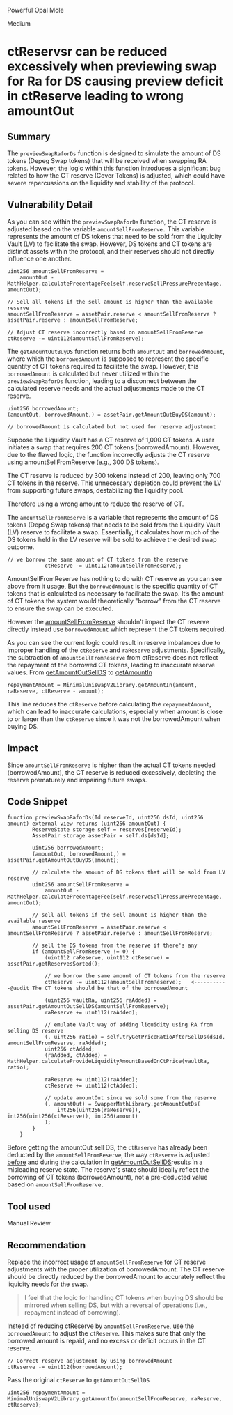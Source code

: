 Powerful Opal Mole

Medium

# ctReservsr can be reduced excessively when previewing swap for Ra for DS causing preview deficit in ctReserve leading to wrong amountOut

## Summary
The `previewSwapRaforDs` function is designed to simulate the amount of DS tokens (Depeg Swap tokens) that will be received when swapping RA tokens. However, the logic within this function introduces a significant bug related to how the CT reserve (Cover Tokens) is adjusted, which could have severe repercussions on the liquidity and stability of the protocol.

## Vulnerability Detail
As you can see within the `previewSwapRaforDs` function, the CT reserve is adjusted based on the variable `amountSellFromReserve.` This variable represents the amount of DS tokens that need to be sold from the Liquidity Vault (LV) to facilitate the swap. However, DS tokens and CT tokens are distinct assets within the protocol, and their reserves should not directly influence one another.
```solidity
uint256 amountSellFromReserve = 
    amountOut - MathHelper.calculatePrecentageFee(self.reserveSellPressurePrecentage, amountOut);

// Sell all tokens if the sell amount is higher than the available reserve
amountSellFromReserve = assetPair.reserve < amountSellFromReserve ? assetPair.reserve : amountSellFromReserve;

// Adjust CT reserve incorrectly based on amountSellFromReserve
ctReserve -= uint112(amountSellFromReserve);
```
The `getAmountOutBuyDS` function returns both `amountOut` and `borrowedAmount`, where which the `borrowedAmount` is supposed to represent the specific quantity of CT tokens required to facilitate the swap. However, this `borrowedAmount` is calculated but never utilized within the `previewSwapRaforDs` function, leading to a disconnect between the calculated reserve needs and the actual adjustments made to the CT reserve.
```solidity
uint256 borrowedAmount;
(amountOut, borrowedAmount,) = assetPair.getAmountOutBuyDS(amount);

// borrowedAmount is calculated but not used for reserve adjustment
```
Suppose the Liquidity Vault has a CT reserve of 1,000 CT tokens. A user initiates a swap that requires 200 CT tokens (borrowedAmount). However, due to the flawed logic, the function incorrectly adjusts the CT reserve using amountSellFromReserve (e.g., 300 DS tokens).

The CT reserve is reduced by 300 tokens instead of 200, leaving only 700 CT tokens in the reserve. This unnecessary depletion could prevent the LV from supporting future swaps, destabilizing the liquidity pool.

Therefore using a wrong amount to reduce the reserve of CT. 

The `amountSellFromReserve` is a variable that represents the amount of DS tokens (Depeg Swap tokens) that needs to be sold from the Liquidity Vault (LV) reserve to facilitate a swap.
 Essentially, it calculates how much of the DS tokens held in the LV reserve will be sold to achieve the desired swap outcome.
```solidity
// we borrow the same amount of CT tokens from the reserve
            ctReserve -= uint112(amountSellFromReserve);
```
AmountSellFromReserve has nothing to do with CT reserve as you can see above from it usage, But the `borrowedAmount` is the specific quantity of CT tokens that is calculated as necessary to facilitate the swap. It’s the amount of CT tokens the system would theoretically "borrow" from the CT reserve to ensure the swap can be executed.

However the [amountSellFromReserve](https://github.com/sherlock-audit/2024-08-cork-protocol/blob/e77d293c0fbe3ecb6d47ddde9491ade2cf99fbba/Depeg-swap/contracts/core/flash-swaps/FlashSwapRouter.sol#L219) shouldn't impact the CT reserve directly instead use `borrowedAmount` which represent the CT tokens required. 

As you can see the current logic could result in reserve imbalances due to improper handling of the `ctReserve` and `raReserve` adjustments. Specifically, the subtraction of `amountSellFromReserve` from ctReserve does not reflect the repayment of the borrowed CT tokens, leading to inaccurate reserve values. 
From [getAmountOutSellDS](https://github.com/sherlock-audit/2024-08-cork-protocol/blob/e77d293c0fbe3ecb6d47ddde9491ade2cf99fbba/Depeg-swap/contracts/core/flash-swaps/FlashSwapRouter.sol#L221) to [getAmountIn](https://github.com/sherlock-audit/2024-08-cork-protocol/blob/e77d293c0fbe3ecb6d47ddde9491ade2cf99fbba/Depeg-swap/contracts/libraries/DsFlashSwap.sol#L164) 
```solidity
repaymentAmount = MinimalUniswapV2Library.getAmountIn(amount, raReserve, ctReserve - amount);
```
This line reduces the `ctReserve` before calculating the `repaymentAmount`, which can lead to inaccurate calculations, especially when amount is close to or larger than the `ctReserve` since it was not the borrowedAmount when buying DS. 

## Impact
Since `amountSellFromReserve` is higher than the actual CT tokens needed (borrowedAmount), the CT reserve is reduced excessively, depleting the reserve prematurely and impairing future swaps.


## Code Snippet
```solidity
function previewSwapRaforDs(Id reserveId, uint256 dsId, uint256 amount) external view returns (uint256 amountOut) {
        ReserveState storage self = reserves[reserveId];
        AssetPair storage assetPair = self.ds[dsId];

        uint256 borrowedAmount;
        (amountOut, borrowedAmount,) = assetPair.getAmountOutBuyDS(amount);

        // calculate the amount of DS tokens that will be sold from LV reserve
        uint256 amountSellFromReserve =
            amountOut - MathHelper.calculatePrecentageFee(self.reserveSellPressurePrecentage, amountOut);

        // sell all tokens if the sell amount is higher than the available reserve
        amountSellFromReserve = assetPair.reserve < amountSellFromReserve ? assetPair.reserve : amountSellFromReserve;

        // sell the DS tokens from the reserve if there's any
        if (amountSellFromReserve != 0) {
            (uint112 raReserve, uint112 ctReserve) = assetPair.getReservesSorted();

            // we borrow the same amount of CT tokens from the reserve
            ctReserve -= uint112(amountSellFromReserve);   <-----------@audit The CT tokens should be that of the borrowedAmount

            (uint256 vaultRa, uint256 raAdded) = assetPair.getAmountOutSellDS(amountSellFromReserve);
            raReserve += uint112(raAdded);

            // emulate Vault way of adding liquidity using RA from selling DS reserve
            (, uint256 ratio) = self.tryGetPriceRatioAfterSellDs(dsId, amountSellFromReserve, raAdded);
            uint256 ctAdded;
            (raAdded, ctAdded) = MathHelper.calculateProvideLiquidityAmountBasedOnCtPrice(vaultRa, ratio);

            raReserve += uint112(raAdded);
            ctReserve += uint112(ctAdded);

            // update amountOut since we sold some from the reserve
            (, amountOut) = SwapperMathLibrary.getAmountOutDs(
                int256(uint256(raReserve)), int256(uint256(ctReserve)), int256(amount)
            );
        }
    }
```
Before getting the  amountOut sell DS, the `ctReserve` has already been deducted by the `amountSellFromReserve`, the way `ctReserve` is adjusted [before](https://github.com/sherlock-audit/2024-08-cork-protocol/blob/e77d293c0fbe3ecb6d47ddde9491ade2cf99fbba/Depeg-swap/contracts/core/flash-swaps/FlashSwapRouter.sol#L219) and during the calculation in [getAmountOutSellDS](https://github.com/sherlock-audit/2024-08-cork-protocol/blob/e77d293c0fbe3ecb6d47ddde9491ade2cf99fbba/Depeg-swap/contracts/libraries/DsFlashSwap.sol#L164)results in a misleading reserve state. The reserve's state should ideally reflect the borrowing of CT tokens (borrowedAmount), not a pre-deducted value based on `amountSellFromReserve.`

## Tool used

Manual Review

## Recommendation
Replace the incorrect usage of `amountSellFromReserve` for CT reserve adjustments with the proper utilization of borrowedAmount. The CT reserve should be directly reduced by the borrowedAmount to accurately reflect the liquidity needs for the swap.

> I feel that the logic for handling CT tokens when buying DS should be mirrored when selling DS, but with a reversal of operations (i.e., repayment instead of borrowing). 

Instead of reducing ctReserve by `amountSellFromReserve`, use the `borrowedAmount` to adjust the `ctReserve`. This makes sure that only the borrowed amount is repaid, and no excess or deficit occurs in the CT reserve.

```solidity
// Correct reserve adjustment by using borrowedAmount
ctReserve -= uint112(borrowedAmount);
```
Pass the original `ctReserve` to `getAmountOutSellDS`
```solidity
uint256 repaymentAmount = MinimalUniswapV2Library.getAmountIn(amountSellFromReserve, raReserve, ctReserve);
```
